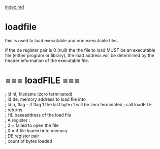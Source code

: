 [index.md](index.md)
# loadfile

this is used to load executable and non executable files.

if the de register pair is 0 (null) the the file to load MUST be an
executable file (either program or library), the load address will be
determined by the header information of the executable file.


# === loadFILE === #  
; ld hl, filename (zero terminated)  
; ld de, memory address to load file into  
; ld a, flag - if flag 1 the last byte+1 will be zero terminated
; call loadFILE  
; returns   
;	HL  baseaddress of the load file  
;	A register :   
;			2 = failed to open the file  
;			0 = if file loaded into memory  
;	DE register pair  
;			count of bytes loaded  
